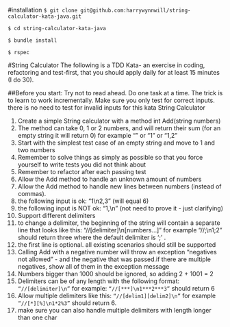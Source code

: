 
#installation
`$ git clone git@github.com:harrywynnwill/string-calculator-kata-java.git`

`$ cd string-calculator-kata-java`

`$ bundle install`

`$ rspec`

#String Calculator
The following is a TDD Kata- an exercise in coding, refactoring and test-first, that you should apply daily for at least 15 minutes (I do 30).

##Before you start:
Try not to read ahead.
Do one task at a time. The trick is to learn to work incrementally.
Make sure you only test for correct inputs. there is no need to test for invalid inputs for this kata
String Calculator

1. Create a simple String calculator with a method int Add(string numbers)
  1. The method can take 0, 1 or 2 numbers, and will return their sum (for an empty string it will return 0) for example “” or “1” or “1,2”
  2. Start with the simplest test case of an empty string and move to 1 and two numbers
  3. Remember to solve things as simply as possible so that you force yourself to write tests you did not think about
  4. Remember to refactor after each passing test
2. Allow the Add method to handle an unknown amount of numbers
3. Allow the Add method to handle new lines between numbers (instead of commas).
  1. the following input is ok:  “1\n2,3”  (will equal 6)
  2. the following input is NOT ok:  “1,\n” (not need to prove it - just clarifying)
4. Support different delimiters
  1. to change a delimiter, the beginning of the string will contain a separate line that looks like this:   “//[delimiter]\n[numbers…]” for example “//;\n1;2” should return three where the default delimiter is ‘;’ .
  2. the first line is optional. all existing scenarios should still be supported
5. Calling Add with a negative number will throw an exception “negatives not allowed” - and the negative that was passed.if there are multiple negatives, show all of them in the exception message
6. Numbers bigger than 1000 should be ignored, so adding 2 + 1001  = 2
7. Delimiters can be of any length with the following format:  `“//[delimiter]\n”` for example: `“//[***]\n1***2***3”` should return 6
8. Allow multiple delimiters like this:  `“//[delim1][delim2]\n”` for example `“//[*][%]\n1*2%3”` should return 6.
9. make sure you can also handle multiple delimiters with length longer than one char
